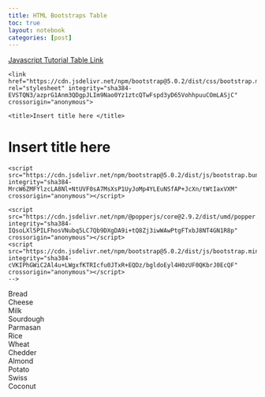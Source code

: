 ```yaml
---
title: HTML Bootstraps Table
toc: true
layout: notebook
categories: [post]
---
```


<a href="https://keiraokimoto.github.io/Fastpages/techtalk/javascript">Javascript Tutorial Table Link</a>

<link href="https://cdn.jsdelivr.net/npm/bootstrap@5.0.2/dist/css/bootstrap.min.css" rel="stylesheet" integrity="sha384-EVSTQN3/azprG1Anm3QDgpJLIm9Nao0Yz1ztcQTwFspd3yD65VohhpuuCOmLASjC" crossorigin="anonymous">

<!doctype html>
<html lang="en">
  <head>
    <meta charset="utf-8">
    <meta name="viewport" content="width=device-width, initial-scale=1">

    <link href="https://cdn.jsdelivr.net/npm/bootstrap@5.0.2/dist/css/bootstrap.min.css" rel="stylesheet" integrity="sha384-EVSTQN3/azprG1Anm3QDgpJLIm9Nao0Yz1ztcQTwFspd3yD65VohhpuuCOmLASjC" crossorigin="anonymous">

    <title>Insert title here </title>
  </head>
  <body>
    <h1>Insert title here</h1>

    <script src="https://cdn.jsdelivr.net/npm/bootstrap@5.0.2/dist/js/bootstrap.bundle.min.js" integrity="sha384-MrcW6ZMFYlzcLA8Nl+NtUVF0sA7MsXsP1UyJoMp4YLEuNSfAP+JcXn/tWtIaxVXM" crossorigin="anonymous"></script>

    <script src="https://cdn.jsdelivr.net/npm/@popperjs/core@2.9.2/dist/umd/popper.min.js" integrity="sha384-IQsoLXl5PILFhosVNubq5LC7Qb9DXgDA9i+tQ8Zj3iwWAwPtgFTxbJ8NT4GN1R8p" crossorigin="anonymous"></script>
    <script src="https://cdn.jsdelivr.net/npm/bootstrap@5.0.2/dist/js/bootstrap.min.js" integrity="sha384-cVKIPhGWiC2Al4u+LWgxfKTRIcfu0JTxR+EQDz/bgldoEyl4H0zUF0QKbrJ0EcQF" crossorigin="anonymous"></script>
    -->
  </body>
</html>

<div class="container">
  <div class="row row-cols-3">
     <div class="col">
      Bread
    </div>
    <div class="col">
      Cheese
    </div>
    <div class="col">
      Milk
    </div>
    <div class="col">
      Sourdough
    </div>
    <div class="col">
      Parmasan
    </div>
    <div class="col">
      Rice
    </div>
    <div class="col">
      Wheat
    </div>
    <div class="col">
      Chedder
    </div>
    <div class="col">
      Almond
    </div>
    <div class="col">
      Potato
    </div>
    <div class="col">
      Swiss
    </div>
    <div class="col">
      Coconut
    </div>
  </div>
</div>
